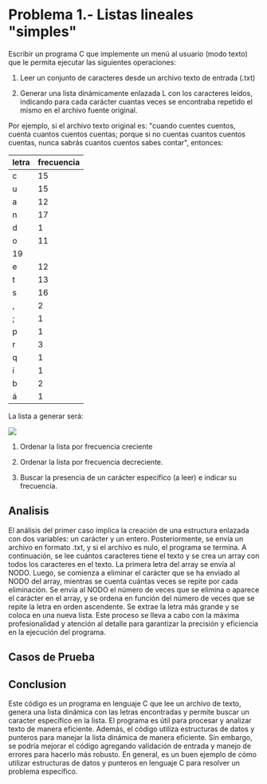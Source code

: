 # Problema 1.- Listas lineales "simples"

Escribir un programa C que implemente un menú al usuario (modo texto) que le permita ejecutar las siguientes operaciones:

1. Leer un conjunto de caracteres desde un archivo texto de entrada (.txt)

2. Generar una lista dinámicamente enlazada L con los caracteres leídos, indicando para cada carácter cuantas veces se encontraba repetido el mismo en el archivo fuente original.

Por ejemplo, si el archivo texto original es: "cuando cuentes cuentos, cuenta cuantos cuentos cuentas; porque si no cuentas cuantos cuentos cuentas, nunca sabrás cuantos cuentos sabes contar", entonces:

| letra | frecuencia |
|-------|------------|
| c     | 15         |
| u     | 15         |
| a     | 12         |
| n     | 17         |
| d     | 1          |
| o     | 11         |
| 19    |            |
| e     | 12         |
| t     | 13         |
| s     | 16         |
| ,     | 2          |
| ;     | 1          |
| p     | 1          |
| r     | 3          |
| q     | 1          |
| i     | 1          |
| b     | 2          |
| á     | 1          |

La lista a generar será:

![](https://cdn.mathpix.com/cropped/2023_05_02_f3ba6df16250e9c2346ag-2.jpg?height=173&width=1865&top_left_y=1754&top_left_x=127)

1. Ordenar la lista por frecuencia creciente

2. Ordenar la lista por frecuencia decreciente.

3. Buscar la presencia de un carácter específico (a leer) e indicar su frecuencia. 

## Analisis
El análisis del primer caso implica la creación de una estructura enlazada con dos variables: un carácter y un entero. Posteriormente, se envía un archivo en formato .txt, y si el archivo es nulo, el programa se termina. A continuación, se lee cuántos caracteres tiene el texto y se crea un array con todos los caracteres en el texto. La primera letra del array se envía al NODO. Luego, se comienza a eliminar el carácter que se ha enviado al NODO del array, mientras se cuenta cuántas veces se repite por cada eliminación. Se envía al NODO el número de veces que se elimina o aparece el carácter en el array, y se ordena en función del número de veces que se repite la letra en orden ascendente. Se extrae la letra más grande y se coloca en una nueva lista. Este proceso se lleva a cabo con la máxima profesionalidad y atención al detalle para garantizar la precisión y eficiencia en la ejecución del programa.

## Casos de Prueba

## Conclusion

Este código es un programa en lenguaje C que lee un archivo de texto, genera una lista dinámica con las letras encontradas y permite buscar un caracter específico en la lista. El programa es útil para procesar y analizar texto de manera eficiente. Además, el código utiliza estructuras de datos y punteros para manejar la lista dinámica de manera eficiente. Sin embargo, se podría mejorar el código agregando validación de entrada y manejo de errores para hacerlo más robusto. En general, es un buen ejemplo de cómo utilizar estructuras de datos y punteros en lenguaje C para resolver un problema específico.